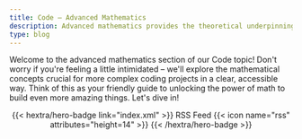 ```yaml
---
title: Code – Advanced Mathematics
description: Advanced mathematics provides the theoretical underpinnings for many sophisticated coding techniques, enabling efficient algorithms and powerful simulations beyond basic programming.
type: blog
---
```


Welcome to the advanced mathematics section of our Code topic!  Don't worry if you're feeling a little intimidated – we'll explore the mathematical concepts crucial for more complex coding projects in a clear, accessible way.  Think of this as your friendly guide to unlocking the power of math to build even more amazing things. Let's dive in!

<div style="text-align: center; margin-top: 1em;">
{{< hextra/hero-badge link="index.xml" >}}
  <span>RSS Feed</span>
  {{< icon name="rss" attributes="height=14" >}}
{{< /hextra/hero-badge >}}
</div>
